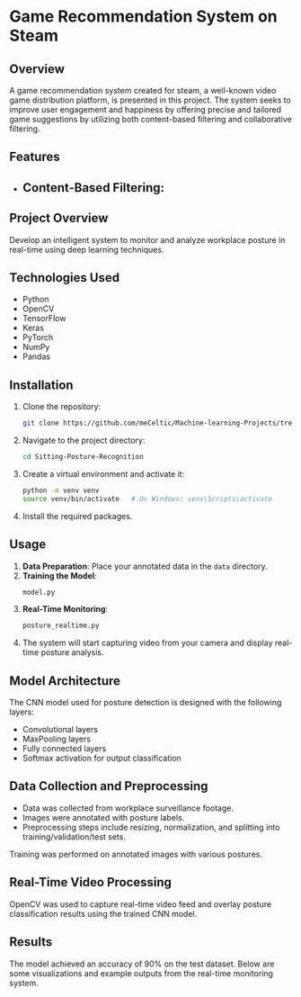 # Game Recommendation System on Steam 

## Overview
A game recommendation system created for steam, a well-known video game distribution platform, is presented in this project. The system seeks to improve user engagement and happiness by offering precise and tailored game suggestions by utilizing both content-based filtering and collaborative filtering.


## Features
* ## Content-Based Filtering: 

## Project Overview
Develop an intelligent system to monitor and analyze workplace posture in real-time using deep learning techniques.

## Technologies Used
- Python
- OpenCV
- TensorFlow
- Keras
- PyTorch
- NumPy
- Pandas

## Installation
1. Clone the repository:
    ```sh
    git clone https://github.com/meCeltic/Machine-learning-Projects/tree/master/Sitting-Posture-Recognition
    ```
2. Navigate to the project directory:
    ```sh
    cd Sitting-Posture-Recognition
    ```
3. Create a virtual environment and activate it:
    ```sh
    python -m venv venv
    source venv/bin/activate   # On Windows: venv\Scripts\activate
    ```
4. Install the required packages.

## Usage
1. **Data Preparation**: Place your annotated data in the `data` directory.
2. **Training the Model**:
    ```sh
    model.py
    ```
3. **Real-Time Monitoring**:
    ```sh
    posture_realtime.py
    ```
4. The system will start capturing video from your camera and display real-time posture analysis.

## Model Architecture
The CNN model used for posture detection is designed with the following layers:
- Convolutional layers
- MaxPooling layers
- Fully connected layers
- Softmax activation for output classification

## Data Collection and Preprocessing
- Data was collected from workplace surveillance footage.
- Images were annotated with posture labels.
- Preprocessing steps include resizing, normalization, and splitting into training/validation/test sets.

Training was performed on annotated images with various postures.

## Real-Time Video Processing
OpenCV was used to capture real-time video feed and overlay posture classification results using the trained CNN model.

## Results
The model achieved an accuracy of 90% on the test dataset. Below are some visualizations and example outputs from the real-time monitoring system.
